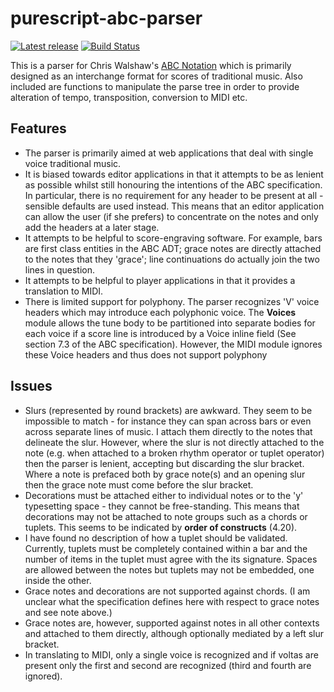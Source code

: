 purescript-abc-parser
=====================

[![Latest release](http://img.shields.io/github/release/newlandsvalley/purescript-abc-parser.svg)](https://github.com/newlandsvalley/purescript-abc-parser/releases)
[![Build Status](https://travis-ci.org/newlandsvalley/purescript-abc-parser.svg?branch=master)](https://travis-ci.org/newlandsvalley/purescript-abc-parser)


This is a parser for Chris Walshaw's [ABC Notation](http://abcnotation.com/) which is primarily designed as an interchange format for scores of traditional music.  Also included are functions to manipulate the parse tree in order to provide alteration of tempo, transposition, conversion to MIDI etc.

Features
--------

*  The parser is primarily aimed at web applications that deal with single voice traditional music.
*  It is biased towards editor applications in that it attempts to be as lenient as possible whilst still honouring the intentions of the ABC specification. In particular, there is no requirement for any header to be present at all - sensible defaults are used instead.  This means that an editor application can allow the user (if she prefers) to concentrate on the notes and only add the headers at a later stage.
*  It attempts to be helpful to score-engraving software.  For example, bars are first class entities in the ABC ADT; grace notes are directly attached to the notes that they 'grace'; line continuations do actually join the two lines in question.
*  It attempts to be helpful to player applications in that it provides a translation to MIDI.
*  There is limited support for polyphony.  The parser recognizes 'V' voice headers which may introduce each polyphonic voice.  The __Voices__ module allows the tune body to be partitioned into separate bodies for each voice if a score line is introduced by a Voice inline field (See section 7.3 of the ABC specification).  However, the MIDI module ignores these Voice headers and thus does not support polyphony

Issues
------

* Slurs (represented by round brackets) are awkward. They seem to be impossible to match - for instance they can span across bars or even across separate lines of music.  I attach them directly to the notes that delineate the slur. However, where the slur is not directly attached to the note (e.g. when attached to a broken rhythm operator or tuplet operator) then the parser is lenient, accepting but discarding the slur bracket. Where a note is prefaced both by grace note(s) and an opening slur then the grace note must come before the slur bracket.
* Decorations must be attached either to individual notes or to the 'y' typesetting space - they cannot be free-standing. This means that decorations may not be attached to note groups such as a chords or tuplets.  This seems to be indicated by **order of constructs** (4.20). 
* I have found no description of how a tuplet should be validated. Currently, tuplets must be completely contained within a bar and the number of items in the tuplet must agree with the its signature.  Spaces are allowed between the notes but tuplets may not be embedded, one inside the other.
* Grace notes and decorations are not supported against chords.  (I am unclear what the specification defines here with respect to grace notes and see note above.)
* Grace notes are, however, supported against notes in all other contexts and attached to them directly, although optionally mediated by a left slur bracket. 
* In translating to MIDI, only a single voice is recognized and if voltas are present only the first and second are recognized (third and fourth are ignored).



